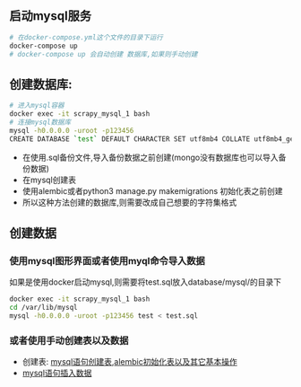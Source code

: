 ## 启动mysql服务
```bash
# 在docker-compose.yml这个文件的目录下运行
docker-compose up
# docker-compose up 会自动创建 数据库,如果则手动创建
```

## 创建数据库:
```bash
# 进入mysql容器
docker exec -it scrapy_mysql_1 bash
# 连接mysql数据库
mysql -h0.0.0.0 -uroot -p123456
CREATE DATABASE `test` DEFAULT CHARACTER SET utf8mb4 COLLATE utf8mb4_general_ci;
```
- 在使用.sql备份文件,导入备份数据之前创建(mongo没有数据库也可以导入备份数据)
- 在mysql创建表
- 使用alembic或者python3 manage.py makemigrations 初始化表之前创建
- 所以这种方法创建的数据库,则需要改成自己想要的字符集格式

## 创建数据
### 使用mysql图形界面或者使用myql命令导入数据
如果是使用docker启动mysql,则需要将test.sql放入database/mysql/的目录下
```bash
docker exec -it scrapy_mysql_1 bash
cd /var/lib/mysql
mysql -h0.0.0.0 -uroot -p123456 test < test.sql
```

### 或者使用手动创建表以及数据
- 创建表: [mysql语句创建表](./create_table),[alembic初始化表以及其它基本操作](./alembic/README.md)
- [mysql语句插入数据](./create_data)



